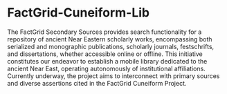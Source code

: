 # FactGrid-Cuneiform-Lib
The FactGrid Secondary Sources provides search functionality for a repository of ancient Near Eastern scholarly works, encompassing both serialized and monographic publications, scholarly journals, festschrifts, and dissertations, whether accessible online or offline. This initiative constitutes our endeavor to establish a mobile library dedicated to the ancient Near East, operating autonomously of institutional affiliations. Currently underway, the project aims to interconnect with primary sources and diverse assertions cited in the FactGrid Cuneiform Project.
